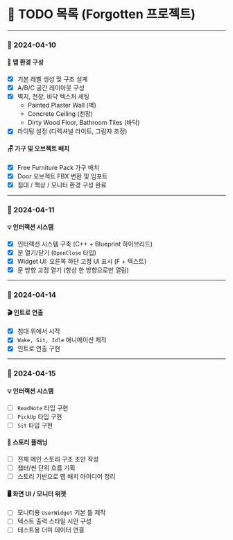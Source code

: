 # 📝 TODO 목록 (Forgotten 프로젝트)

---

### 📅 2024-04-10

#### 🧱 맵 환경 구성

- [x] 기본 레벨 생성 및 구조 설계
- [x] A/B/C 공간 레이아웃 구성
- [x] 벽지, 천장, 바닥 텍스처 세팅
  - Painted Plaster Wall (벽)
  - Concrete Ceiling (천장)
  - Dirty Wood Floor, Bathroom Tiles (바닥)
- [x] 라이팅 설정 (디렉셔널 라이트, 그림자 조정)

#### 🪑 가구 및 오브젝트 배치

- [x] Free Furniture Pack 가구 배치
- [x] Door 오브젝트 FBX 변환 및 임포트
- [x] 침대 / 책상 / 모니터 환경 구성 완료

---

### 📅 2024-04-11

#### 💡 인터랙션 시스템
- [x] 인터랙션 시스템 구축 (C++ + Blueprint 하이브리드)
- [x] 문 열기/닫기 (`OpenClose` 타입)
- [x] Widget UI: 오른쪽 하단 고정 UI 표시 (F + 텍스트)
- [x] 문 방향 고정 열기 (항상 한 방향으로만 열림)

---

### 📅 2024-04-14

#### 🎬 인트로 연출
- [x] 침대 위에서 시작
- [x] `Wake, Sit, Idle` 애니메이션 제작
- [x] 인트로 연출 구현

---

### 📅 2024-04-15

#### 💡 인터랙션 시스템
- [ ] `ReadNote` 타입 구현
- [ ] `PickUp` 타입 구현
- [ ] `Sit` 타입 구현

#### 📖 스토리 플래닝
- [ ] 전체 메인 스토리 구조 초안 작성
- [ ] 챕터/씬 단위 흐름 기획
- [ ] 스토리 기반으로 맵 배치 아이디어 정리

#### 🖥️ 화면 UI / 모니터 위젯
- [ ] 모니터용 `UserWidget` 기본 틀 제작
- [ ] 텍스트 출력 스타일 시안 구성
- [ ] 테스트용 더미 데이터 연결
